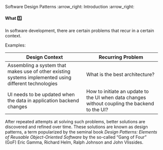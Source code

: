 <link rel="stylesheet" href="{{baseUrl}}/css/textbook.css">

<div class="website-content">

<div id="path">Software Design Patterns :arrow_right: Introduction :arrow_right:</div>

<div id="title">

#### What :one:

</div>

<div id="body">

In software development, there are certain problems that recur in a certain context.

<tip-box>

Examples:

| Design Context                                                                                        | Recurring Problem                                                                             |
| ----------------------------------------------------------------------------------------------------- | --------------------------------------------------------------------------------------------- |
| Assembling a system that makes use of other existing systems implemented using different technologies | What is the best architecture?                                                                |
| UI needs to be updated when the data in application backend changes                                   | How to initiate an update to the UI when data changes without coupling the backend to the UI? |

</tip-box>

After repeated attempts at solving such problems, better solutions are discovered and refined over time. These solutions are known as design patterns, a term popularized by the seminal book _Design Patterns: Elements of Reusable Object-Oriented Software_ by the so-called “Gang of Four” (GoF) Eric Gamma, Richard Helm, Ralph Johnson and John Vlissides.

<tip-box type="primary">
<include src="../../../common/definitions.md#def-software-design-pattern" />
</tip-box>

</div>

<div id="extras">

<include src="exercises.md" />

<div>

</div>
